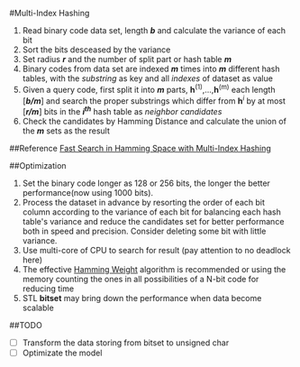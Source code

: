 #Multi-Index Hashing
1. Read binary code data set, length ***b*** and calculate the variance of each bit
2. Sort the bits desceased by the variance
3. Set radius ***r*** and the number of split part or hash table ***m***
4. Binary codes from data set are indexed ***m*** times into ***m*** different hash tables, with the *substring* as key and all *indexes* of dataset as value
5. Given a query code, first split it into ***m*** parts, **h**<sup>(1)</sup>,...,**h**<sup>(m)</sup> each length [***b/m***] and search the proper substrings which differ from **h**<sup>*i*</sup> by at most [***r/m***] bits in the ***i<sup>th</sup>*** hash table as *neighbor candidates*
6. Check the candidates by Hamming Distance and calculate the union of the ***m*** sets as the result

##Reference
[Fast Search in Hamming Space with Multi-Index Hashing](http://www.cs.toronto.edu/~norouzi/research/papers/multi_index_hashing.pdf)

##Optimization
1. Set the binary code longer as 128 or 256 bits, the longer the better performance(now using 1000 bits).
2. Process the dataset in advance by resorting the order of each bit column according to the variance of each bit for balancing each hash table's variance and reduce the candidates set for better performance both in speed and precision. Consider deleting some bit with little variance.
3. Use multi-core of CPU to search for result (pay attention to no deadlock here)
4. The effective [Hamming Weight](https://en.wikipedia.org/wiki/Hamming_weight) algorithm is recommended or using the memory counting the ones in all possibilities of a N-bit code for reducing time
5. STL **bitset** may bring down the performance when data become scalable

##TODO
- [ ] Transform the data storing from bitset to unsigned char
- [ ] Optimizate the model
